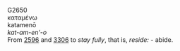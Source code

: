 <body>
  <p>G2650<br>  καταμένω  <br> katamenō  <br><i>kat-am-en‘-o </i><br>From <a href="g2596.htm">2596</a> and <a href="g3306.htm">3306</a>  to <i>stay</i> <i>fully</i>, that is, <i>reside:</i> - abide.<br></p>
 </body>
